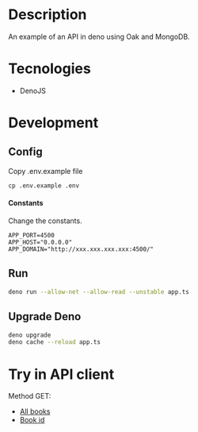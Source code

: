# Description

An example of an API in deno using Oak and MongoDB.

# Tecnologies

- DenoJS

# Development

## Config

Copy .env.example file

```
cp .env.example .env
```

#### Constants

Change the constants.

```
APP_PORT=4500
APP_HOST="0.0.0.0"
APP_DOMAIN="http://xxx.xxx.xxx.xxx:4500/"
```

## Run

```bash
deno run --allow-net --allow-read --unstable app.ts
```

## Upgrade Deno

```bash
deno upgrade
deno cache --reload app.ts
```

# Try in API client

Method GET:

- [All books](http://localhost:4500/api/book)
- [Book id](http://localhost:4500/api/book/1)